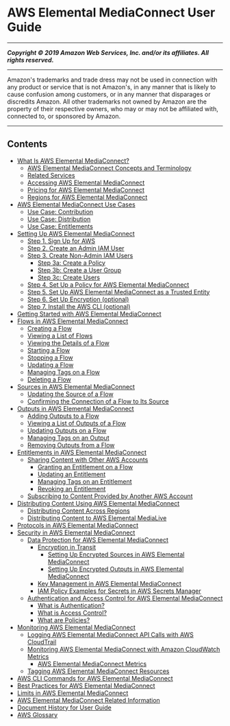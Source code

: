 # AWS Elemental MediaConnect User Guide

-----
*****Copyright &copy; 2019 Amazon Web Services, Inc. and/or its affiliates. All rights reserved.*****

-----
Amazon's trademarks and trade dress may not be used in 
     connection with any product or service that is not Amazon's, 
     in any manner that is likely to cause confusion among customers, 
     or in any manner that disparages or discredits Amazon. All other 
     trademarks not owned by Amazon are the property of their respective
     owners, who may or may not be affiliated with, connected to, or 
     sponsored by Amazon.

-----
## Contents
+ [What Is AWS Elemental MediaConnect?](what-is.md)
   + [AWS Elemental MediaConnect Concepts and Terminology](what-is-concepts.md)
   + [Related Services](what-is-related-services.md)
   + [Accessing AWS Elemental MediaConnect](what-is-accessing.md)
   + [Pricing for AWS Elemental MediaConnect](what-is-pricing.md)
   + [Regions for AWS Elemental MediaConnect](what-is-regions.md)
+ [AWS Elemental MediaConnect Use Cases](use-cases.md)
   + [Use Case: Contribution](use-cases-contribution.md)
   + [Use Case: Distribution](use-cases-distribution.md)
   + [Use Case: Entitlements](use-cases-entitlements.md)
+ [Setting Up AWS Elemental MediaConnect](setting-up.md)
   + [Step 1. Sign Up for AWS](setting-up-aws-sign-up.md)
   + [Step 2. Create an Admin IAM User](setting-up-IAM-admin-user.md)
   + [Step 3. Create Non-Admin IAM Users](setting-up-create-nonadmin-IAM-users.md)
      + [Step 3a: Create a Policy](setting-up-create-nonadmin-IAM-users-policies.md)
      + [Step 3b: Create a User Group](setting-up-create-nonadmin-IAM-users-user-groups.md)
      + [Step 3c: Create Users](setting-up-create-nonadmin-IAM-users-users.md)
   + [Step 4. Set Up a Policy for AWS Elemental MediaConnect](setting-up-policy-for-mediaconnect.md)
   + [Step 5. Set Up AWS Elemental MediaConnect as a Trusted Entity](setting-up-mediaconnect-trusted-entity.md)
   + [Step 6. Set Up Encryption (optional)](setting-up-encryption.md)
   + [Step 7. Install the AWS CLI (optional)](setting-up-install-cli.md)
+ [Getting Started with AWS Elemental MediaConnect](getting-started.md)
+ [Flows in AWS Elemental MediaConnect](flows.md)
   + [Creating a Flow](flows-create.md)
   + [Viewing a List of Flows](flows-view-list.md)
   + [Viewing the Details of a Flow](flows-view-details.md)
   + [Starting a Flow](flows-start.md)
   + [Stopping a Flow](flows-stop.md)
   + [Updating a Flow](flows-update.md)
   + [Managing Tags on a Flow](flows-manage-tags.md)
   + [Deleting a Flow](flows-delete.md)
+ [Sources in AWS Elemental MediaConnect](sources.md)
   + [Updating the Source of a Flow](source-update.md)
   + [Confirming the Connection of a Flow to Its Source](source-confirm-connection.md)
+ [Outputs in AWS Elemental MediaConnect](outputs.md)
   + [Adding Outputs to a Flow](outputs-add.md)
   + [Viewing a List of Outputs of a Flow](outputs-view-list.md)
   + [Updating Outputs on a Flow](outputs-update.md)
   + [Managing Tags on an Output](outputs-manage-tags.md)
   + [Removing Outputs from a Flow](outputs-remove.md)
+ [Entitlements in AWS Elemental MediaConnect](entitlements.md)
   + [Sharing Content with Other AWS Accounts](entitlements-originator.md)
      + [Granting an Entitlement on a Flow](entitlements-grant.md)
      + [Updating an Entitlement](entitlements-update.md)
      + [Managing Tags on an Entitlement](entitlements-manage-tags.md)
      + [Revoking an Entitlement](entitlements-revoke.md)
   + [Subscribing to Content Provided by Another AWS Account](entitlements-subscriber.md)
+ [Distributing Content Using AWS Elemental MediaConnect](distribute-content.md)
   + [Distributing Content Across Regions](distribution-across-regions.md)
   + [Distributing Content to AWS Elemental MediaLive](distribution-to-medialive.md)
+ [Protocols in AWS Elemental MediaConnect](protocols.md)
+ [Security in AWS Elemental MediaConnect](security.md)
   + [Data Protection for AWS Elemental MediaConnect](data-protection.md)
      + [Encryption in Transit](encryption-in-transit.md)
         + [Setting Up Encrypted Sources in AWS Elemental MediaConnect](encryption-in-transit-source.md)
         + [Setting Up Encrypted Outputs in AWS Elemental MediaConnect](encryption-in-transit-output.md)
      + [Key Management in AWS Elemental MediaConnect](key-management.md)
      + [IAM Policy Examples for Secrets in AWS Secrets Manager](key-management-iam-policy-examples-for-asm-secrets.md)
   + [Authentication and Access Control for AWS Elemental MediaConnect](auth-and-access-control.md)
      + [What is Authentication?](auth_access_what-is-authentication.md)
      + [What is Access Control?](auth_access_what-is-access-control.md)
      + [What are Policies?](auth_access_what-are-policies.md)
+ [Monitoring AWS Elemental MediaConnect](monitor.md)
   + [Logging AWS Elemental MediaConnect API Calls with AWS CloudTrail](logging-using-cloudtrail.md)
   + [Monitoring AWS Elemental MediaConnect with Amazon CloudWatch Metrics](monitor-with-cloudwatch.md)
      + [AWS Elemental MediaConnect Metrics](monitor-with-cloudwatch-metrics.md)
   + [Tagging AWS Elemental MediaConnect Resources](tagging.md)
+ [AWS CLI Commands for AWS Elemental MediaConnect](cli-commands.md)
+ [Best Practices for AWS Elemental MediaConnect](best-practices.md)
+ [Limits in AWS Elemental MediaConnect](limits.md)
+ [AWS Elemental MediaConnect Related Information](resources.md)
+ [Document History for User Guide](doc-history.md)
+ [AWS Glossary](glossary.md)